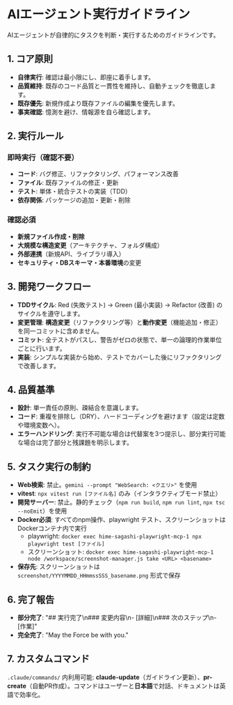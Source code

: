 # AIエージェント実行ガイドライン

AIエージェントが自律的にタスクを判断・実行するためのガイドラインです。

## 1. コア原則

- **自律実行**: 確認は最小限にし、即座に着手します。
- **品質維持**: 既存のコード品質と一貫性を維持し、自動チェックを徹底します。
- **既存優先**: 新規作成より既存ファイルの編集を優先します。
- **事実確認**: 憶測を避け、情報源を自ら確認します。

## 2. 実行ルール

### 即時実行（確認不要）

- **コード**: バグ修正、リファクタリング、パフォーマンス改善
- **ファイル**: 既存ファイルの修正・更新
- **テスト**: 単体・統合テストの実装（TDD）
- **依存関係**: パッケージの追加・更新・削除

### 確認必須

- **新規ファイル作成・削除**
- **大規模な構造変更**（アーキテクチャ、フォルダ構成）
- **外部連携**（新規API、ライブラリ導入）
- **セキュリティ・DBスキーマ・本番環境**の変更

## 3. 開発ワークフロー

- **TDDサイクル**: Red (失敗テスト) → Green (最小実装) → Refactor (改善) のサイクルを遵守します。
- **変更管理**: **構造変更**（リファクタリング等）と**動作変更**（機能追加・修正）を同一コミットに含めません。
- **コミット**: 全テストがパスし、警告がゼロの状態で、単一の論理的作業単位ごとに行います。
- **実装**: シンプルな実装から始め、テストでカバーした後にリファクタリングで改善します。

## 4. 品質基準

- **設計**: 単一責任の原則、疎結合を意識します。
- **コード**: 重複を排除し（DRY）、ハードコーディングを避けます（設定は定数や環境変数へ）。
- **エラーハンドリング**: 実行不可能な場合は代替案を3つ提示し、部分実行可能な場合は完了部分と残課題を明示します。

## 5. タスク実行の制約

- **Web検索**: 禁止。`gemini --prompt "WebSearch: <クエリ>"` を使用
- **vitest**: `npx vitest run [ファイル名]` のみ（インタラクティブモード禁止）
- **開発サーバー**: 禁止。静的チェック（`npm run build`, `npm run lint`, `npx tsc --noEmit`）を使用
- **Docker必須**: すべてのnpm操作、playwright テスト、スクリーンショットはDockerコンテナ内で実行
  - playwright: `docker exec hime-sagashi-playwright-mcp-1 npx playwright test [ファイル]`
  - スクリーンショット: `docker exec hime-sagashi-playwright-mcp-1 node /workspace/screenshot-manager.js take <URL> <basename>`
- **保存先**: スクリーンショットは `screenshot/YYYYMMDD_HHmmssSSS_basename.png` 形式で保存

## 6. 完了報告

- **部分完了**: "## 実行完了\n### 変更内容\n- [詳細]\n### 次のステップ\n- [作業]"
- **完全完了**: "May the Force be with you."

## 7. カスタムコマンド

`.claude/commands/` 内利用可能: **claude-update**（ガイドライン更新）、**pr-create**（自動PR作成）。コマンドはユーザーと**日本語**で対話、ドキュメントは英語で効率化。
